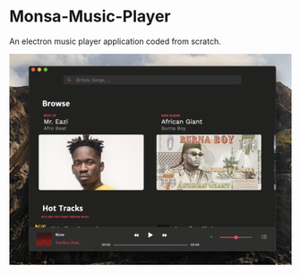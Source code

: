 # Monsa-Music-Player 
An electron music player application coded from scratch.

<img src="Monsa Screen Shot .png">

